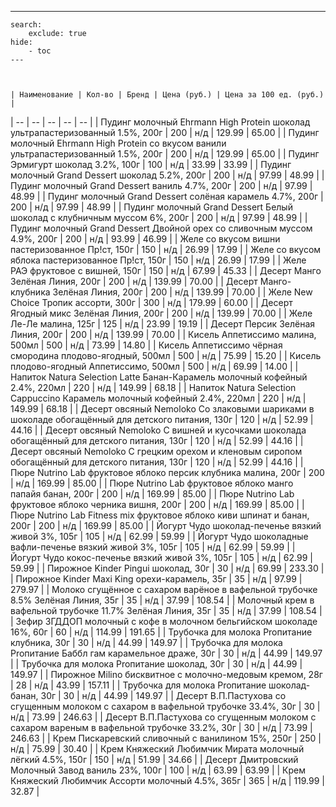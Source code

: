 ---
    search:
        exclude: true
    hide:
        - toc
    ---
    


    | Наименование | Кол-во | Бренд | Цена (руб.) | Цена за 100 ед. (руб.) |
| -- | -- | -- | -- | -- |
| Пудинг молочный Ehrmann High Protein шоколад ультрапастеризованный 1.5%, 200г | 200 | н/д | 129.99 | 65.00 |
| Пудинг молочный Ehrmann High Protein со вкусом ванили ультрапастеризованный 1.5%, 200г | 200 | н/д | 129.99 | 65.00 |
| Пудинг Эрмигурт шоколад 3.2%, 100г | 100 | н/д | 33.99 | 33.99 |
| Пудинг молочный Grand Dessert шоколад 5.2%, 200г | 200 | н/д | 97.99 | 48.99 |
| Пудинг молочный Grand Dessert ваниль 4.7%, 200г | 200 | н/д | 97.99 | 48.99 |
| Пудинг молочный Grand Dessert солёная карамель 4.7%, 200г | 200 | н/д | 97.99 | 48.99 |
| Пудинг молочный Grand Dessert Белый шоколад с клубничным муссом 6%, 200г | 200 | н/д | 97.99 | 48.99 |
| Пудинг молочный Grand Dessert Двойной орех со сливочным муссом 4.9%, 200г | 200 | н/д | 93.99 | 46.99 |
| Желе со вкусом вишни пастеризованное Пр!ст, 150г | 150 | н/д | 26.99 | 17.99 |
| Желе со вкусом яблока пастеризованное Пр!ст, 150г | 150 | н/д | 26.99 | 17.99 |
| Желе РАЭ фруктовое с вишней, 150г | 150 | н/д | 67.99 | 45.33 |
| Десерт Манго Зелёная Линия, 200г | 200 | н/д | 139.99 | 70.00 |
| Десерт Манго-клубника Зелёная Линия, 200г | 200 | н/д | 139.99 | 70.00 |
| Желе New Choice Тропик ассорти, 300г | 300 | н/д | 179.99 | 60.00 |
| Десерт Ягодный микс Зелёная Линия, 200г | 200 | н/д | 139.99 | 70.00 |
| Желе Ле-Ле малина, 125г | 125 | н/д | 23.99 | 19.19 |
| Десерт Персик Зелёная Линия, 200г | 200 | н/д | 139.99 | 70.00 |
| Кисель Аппетиссимо малина, 500мл | 500 | н/д | 73.99 | 14.80 |
| Кисель Аппетиссимо чёрная смородина плодово-ягодный, 500мл | 500 | н/д | 75.99 | 15.20 |
| Кисель плодово-ягодный Аппетиссимо, 500мл | 500 | н/д | 69.99 | 14.00 |
| Напиток Natura Selection Latte Банан-Карамель молочный кофейный 2.4%, 220мл | 220 | н/д | 149.99 | 68.18 |
| Напиток Natura Selection Cappuccino Карамель молочный кофейный 2.4%, 220мл | 220 | н/д | 149.99 | 68.18 |
| Десерт овсяный Nemoloko Со злаковыми шариками в шоколаде обогащённый для детского питания, 130г | 120 | н/д | 52.99 | 44.16 |
| Десерт овсяный Nemoloko С вишней и кусочками шоколада обогащённый для детского питания, 130г | 120 | н/д | 52.99 | 44.16 |
| Десерт овсяный Nemoloko С грецким орехом и кленовым сиропом обогащённый для детского питания, 130г | 120 | н/д | 52.99 | 44.16 |
| Пюре Nutrino Lab фруктовое яблоко персик клубника малина, 200г | 200 | н/д | 169.99 | 85.00 |
| Пюре Nutrino Lab фруктовое яблоко манго папайя банан, 200г | 200 | н/д | 169.99 | 85.00 |
| Пюре Nutrino Lab фруктовое яблоко черника вишня, 200г | 200 | н/д | 169.99 | 85.00 |
| Пюре Nutrino Lab Fitness mix фруктовое яблоко киви шпинат и банан, 200г | 200 | н/д | 169.99 | 85.00 |
| Йогурт Чудо шоколад-печенье вязкий живой 3%, 105г | 105 | н/д | 62.99 | 59.99 |
| Йогурт Чудо шоколадные вафли-печенье вязкий живой 3%, 105г | 105 | н/д | 62.99 | 59.99 |
| Йогурт Чудо кокос-печенье вязкий живой 3%, 105г | 105 | н/д | 62.99 | 59.99 |
| Пирожное Kinder Pingui шоколад, 30г | 30 | н/д | 69.99 | 233.30 |
| Пирожное Kinder Maxi King орехи-карамель, 35г | 35 | н/д | 97.99 | 279.97 |
| Молоко сгущённое с сахаром варёное в вафельной трубочке 8.5% Зелёная Линия, 35г | 35 | н/д | 37.99 | 108.54 |
| Молочный крем в вафельной трубочке 11.7% Зелёная Линия, 35г | 35 | н/д | 37.99 | 108.54 |
| Зефир ЗГДДОП молочный с кофе в молочном бельгийском шоколаде 16%, 60г | 60 | н/д | 114.99 | 191.65 |
| Трубочка для молока Proпитание клубника, 30г | 30 | н/д | 44.99 | 149.97 |
| Трубочка для молока Proпитание Баббл гам карамельное драже, 30г | 30 | н/д | 44.99 | 149.97 |
| Трубочка для молока Proпитание шоколад, 30г | 30 | н/д | 44.99 | 149.97 |
| Пирожное Milino бисквитное с молочно-медовым кремом, 28г | 28 | н/д | 43.99 | 157.11 |
| Трубочка для молока Proпитание шоколад-банан, 30г | 30 | н/д | 44.99 | 149.97 |
| Десерт В.П.Пастухова со сгущенным молоком с сахаром в вафельной трубочке 33.4%, 30г | 30 | н/д | 73.99 | 246.63 |
| Десерт В.П.Пастухова со сгущенным молоком с сахаром вареным в вафельной трубочке 33.2%, 30г | 30 | н/д | 73.99 | 246.63 |
| Крем Пискаревский сливочный с ванилином 15%, 250г | 250 | н/д | 75.99 | 30.40 |
| Крем Княжеский Любимчик Мирата молочный лёгкий 4.5%, 150г | 150 | н/д | 51.99 | 34.66 |
| Десерт Дмитровский Молочный Завод ваниль 23%, 100г | 100 | н/д | 63.99 | 63.99 |
| Крем Княжеский Любимчик Ассорти молочный 4.5%, 365г | 365 | н/д | 119.99 | 32.87 |
